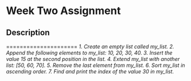 # Week Two Assignment
## Description
=====================
*1. Create an empty list called my_list.*
*2. Append the following elements to my_list: 10, 20, 30, 40.*
*3. Insert the value 15 at the second position in the list.*
*4. Extend my_list with another list: [50, 60, 70].*
*5. Remove the last element from my_list.*
*6. Sort my_list in ascending order.*
*7. Find and print the index of the value 30 in my_list.*
